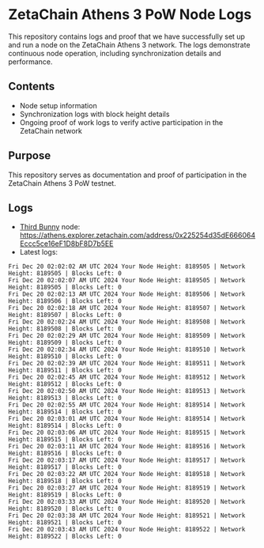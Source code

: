 # ZetaChain Athens 3 PoW Node Logs
This repository contains logs and proof that we have successfully set up and run a node on the ZetaChain Athens 3 network. The logs demonstrate continuous node operation, including synchronization details and performance.

## Contents
- Node setup information
- Synchronization logs with block height details
- Ongoing proof of work logs to verify active participation in the ZetaChain network

## Purpose
This repository serves as documentation and proof of participation in the ZetaChain Athens 3 PoW testnet.

## Logs

- [Third Bunny](https://thirdbunny.xyz/) node: https://athens.explorer.zetachain.com/address/0x225254d35dE666064Eccc5ce16eF1D8bF8D7b5EE
- Latest logs:
```
Fri Dec 20 02:02:02 AM UTC 2024 Your Node Height: 8189505 | Network Height: 8189505 | Blocks Left: 0
Fri Dec 20 02:02:07 AM UTC 2024 Your Node Height: 8189505 | Network Height: 8189505 | Blocks Left: 0
Fri Dec 20 02:02:13 AM UTC 2024 Your Node Height: 8189506 | Network Height: 8189506 | Blocks Left: 0
Fri Dec 20 02:02:18 AM UTC 2024 Your Node Height: 8189507 | Network Height: 8189507 | Blocks Left: 0
Fri Dec 20 02:02:24 AM UTC 2024 Your Node Height: 8189508 | Network Height: 8189508 | Blocks Left: 0
Fri Dec 20 02:02:29 AM UTC 2024 Your Node Height: 8189509 | Network Height: 8189509 | Blocks Left: 0
Fri Dec 20 02:02:34 AM UTC 2024 Your Node Height: 8189510 | Network Height: 8189510 | Blocks Left: 0
Fri Dec 20 02:02:39 AM UTC 2024 Your Node Height: 8189511 | Network Height: 8189511 | Blocks Left: 0
Fri Dec 20 02:02:45 AM UTC 2024 Your Node Height: 8189512 | Network Height: 8189512 | Blocks Left: 0
Fri Dec 20 02:02:50 AM UTC 2024 Your Node Height: 8189513 | Network Height: 8189513 | Blocks Left: 0
Fri Dec 20 02:02:55 AM UTC 2024 Your Node Height: 8189514 | Network Height: 8189514 | Blocks Left: 0
Fri Dec 20 02:03:01 AM UTC 2024 Your Node Height: 8189514 | Network Height: 8189514 | Blocks Left: 0
Fri Dec 20 02:03:06 AM UTC 2024 Your Node Height: 8189515 | Network Height: 8189515 | Blocks Left: 0
Fri Dec 20 02:03:11 AM UTC 2024 Your Node Height: 8189516 | Network Height: 8189516 | Blocks Left: 0
Fri Dec 20 02:03:17 AM UTC 2024 Your Node Height: 8189517 | Network Height: 8189517 | Blocks Left: 0
Fri Dec 20 02:03:22 AM UTC 2024 Your Node Height: 8189518 | Network Height: 8189518 | Blocks Left: 0
Fri Dec 20 02:03:27 AM UTC 2024 Your Node Height: 8189519 | Network Height: 8189519 | Blocks Left: 0
Fri Dec 20 02:03:33 AM UTC 2024 Your Node Height: 8189520 | Network Height: 8189520 | Blocks Left: 0
Fri Dec 20 02:03:38 AM UTC 2024 Your Node Height: 8189521 | Network Height: 8189521 | Blocks Left: 0
Fri Dec 20 02:03:43 AM UTC 2024 Your Node Height: 8189522 | Network Height: 8189522 | Blocks Left: 0
```

